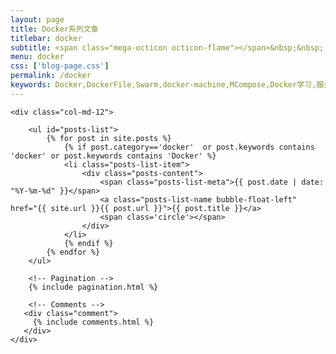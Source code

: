 ```yaml
---
layout: page
title: Docker系列文章
titlebar: docker
subtitle: <span class="mega-octicon octicon-flame"></span>&nbsp;&nbsp; Docker系列教程
menu: docker
css: ['blog-page.css']
permalink: /docker
keywords: Docker,DockerFile,Swarm,docker-machine,MCompose,Docker学习,服务编排
---
```


<div class="row">

    <div class="col-md-12">

        <ul id="posts-list">
            {% for post in site.posts %}
                {% if post.category=='docker'  or post.keywords contains 'docker' or post.keywords contains 'Docker' %}
                <li class="posts-list-item">
                    <div class="posts-content">
                        <span class="posts-list-meta">{{ post.date | date: "%Y-%m-%d" }}</span>
                        <a class="posts-list-name bubble-float-left" href="{{ site.url }}{{ post.url }}">{{ post.title }}</a>
                        <span class='circle'></span>
                    </div>
                </li>
                {% endif %}
            {% endfor %}
        </ul> 

        <!-- Pagination -->
        {% include pagination.html %}

        <!-- Comments -->
       <div class="comment">
         {% include comments.html %}
       </div>
    </div>

</div>
<script>
    $(document).ready(function(){

        // Enable bootstrap tooltip
        $("body").tooltip({ selector: '[data-toggle=tooltip]' });

    });
</script>